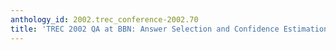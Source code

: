 ```yaml
---
anthology_id: 2002.trec_conference-2002.70
title: 'TREC 2002 QA at BBN: Answer Selection and Confidence Estimation'
---
```

